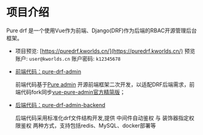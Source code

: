 # 项目介绍

Pure drf 是一个使用Vue作为前端、Django(DRF)作为后端的RBAC开源管理后台框架。

- 项目预览: [https://puredrf.kworlds.cn/](https://puredrf.kworlds.cn/) 预览账户: `user@kworlds.cn` 账户密码: `k12345678`

- [前端代码：pure-drf-admin](https://github.com/immrk/pure-drf-admin)

  前端代码基于[Pure admin](https://pure-admin.cn/) 开源前端框架二次开发，以适配DRF后端需求，前端代码fork同步[vue-pure-admin官方精简版](https://github.com/pure-admin/pure-admin-thin)；

- [后端代码：pure-drf-admin-backend](https://github.com/immrk/pure-drf-admin-backend)

  后端代码采用标准化drf文件结构开发,提供 中间件自动鉴权 与 装饰器指定权限鉴权 两种方式，支持包括redis、MySQL、docker部署等

